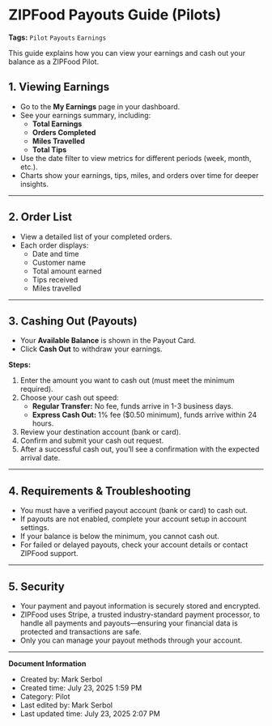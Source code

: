 # ZIPFood Payouts Guide (Pilots)

**Tags:** `Pilot` `Payouts` `Earnings`

This guide explains how you can view your earnings and cash out your balance as a ZIPFood Pilot.

## **1. Viewing Earnings**

- Go to the **My Earnings** page in your dashboard.
- See your earnings summary, including:
    - **Total Earnings**
    - **Orders Completed**
    - **Miles Travelled**
    - **Total Tips**
- Use the date filter to view metrics for different periods (week, month, etc.).
- Charts show your earnings, tips, miles, and orders over time for deeper insights.

---

## **2. Order List**

- View a detailed list of your completed orders.
- Each order displays:
    - Date and time
    - Customer name
    - Total amount earned
    - Tips received
    - Miles travelled

---

## **3. Cashing Out (Payouts)**

- Your **Available Balance** is shown in the Payout Card.
- Click **Cash Out** to withdraw your earnings.

**Steps:**

1. Enter the amount you want to cash out (must meet the minimum required).
2. Choose your cash out speed:
    - **Regular Transfer:** No fee, funds arrive in 1-3 business days.
    - **Express Cash Out:** 1% fee ($0.50 minimum), funds arrive within 24 hours.
3. Review your destination account (bank or card).
4. Confirm and submit your cash out request.
5. After a successful cash out, you’ll see a confirmation with the expected arrival date.

---

## **4. Requirements & Troubleshooting**

- You must have a verified payout account (bank or card) to cash out.
- If payouts are not enabled, complete your account setup in account settings.
- If your balance is below the minimum, you cannot cash out.
- For failed or delayed payouts, check your account details or contact ZIPFood support.

---

## **5. Security**

- Your payment and payout information is securely stored and encrypted.
- ZIPFood uses Stripe, a trusted industry-standard payment processor, to handle all payments and payouts—ensuring your financial data is protected and transactions are safe.
- Only you can manage your payout methods through your account.

---

**Document Information**
- Created by: Mark Serbol
- Created time: July 23, 2025 1:59 PM
- Category: Pilot
- Last edited by: Mark Serbol
- Last updated time: July 23, 2025 2:07 PM